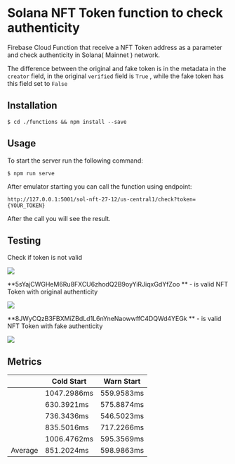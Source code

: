 # Solana NFT Token function to check authenticity

Firebase Cloud Function that receive a NFT Token address as a parameter and check authenticity in Solana( Mainnet ) network.

The difference between the original and fake token is in the metadata in the `creator` field, in the original `verified` field is `True` , while the fake token has this field set to `False`

## Installation

```
$ cd ./functions && npm install --save 
```

## Usage

To start the server run the following command:

```
$ npm run serve
```
After emulator starting you can call the function using endpoint:
```
http://127.0.0.1:5001/sol-nft-27-12/us-central1/check?token={YOUR_TOKEN}
```
After the call you will see the result.

## Testing

Check if token is not valid 

![](https://images2.imgbox.com/98/e3/ySliauCl_o.png)

**5sYajCWGHeM6Ru8FXCU6zhodQ2B9oyYiRJiqxGdYfZoo  ** - is valid NFT Token with original authenticity

![](https://images2.imgbox.com/a8/3b/RKPD1RcL_o.png)

**8JWyCQzB3FBXMiZBdLd1L6nYneNaowwffC4DQWd4YEGk  ** - is valid NFT Token with fake authenticity

![](https://images2.imgbox.com/aa/6f/vCCI5jpC_o.png)

## Metrics 
|  | Cold Start  | Warn Start  |
| ------------ | ------------ | ------------ |
|   | 1047.2986ms  |  559.9583ms |
|   | 630.3921ms  | 575.8874ms  |
|   | 736.3436ms  |  546.5023ms |
|   | 835.5016ms  |  717.2266ms  |
|   | 1006.4762ms | 595.3569ms |
| Average  |  851.2024ms |  598.9863ms |
